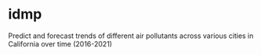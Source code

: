 # idmp
Predict and forecast trends of different air pollutants across various cities in California over time (2016-2021)
